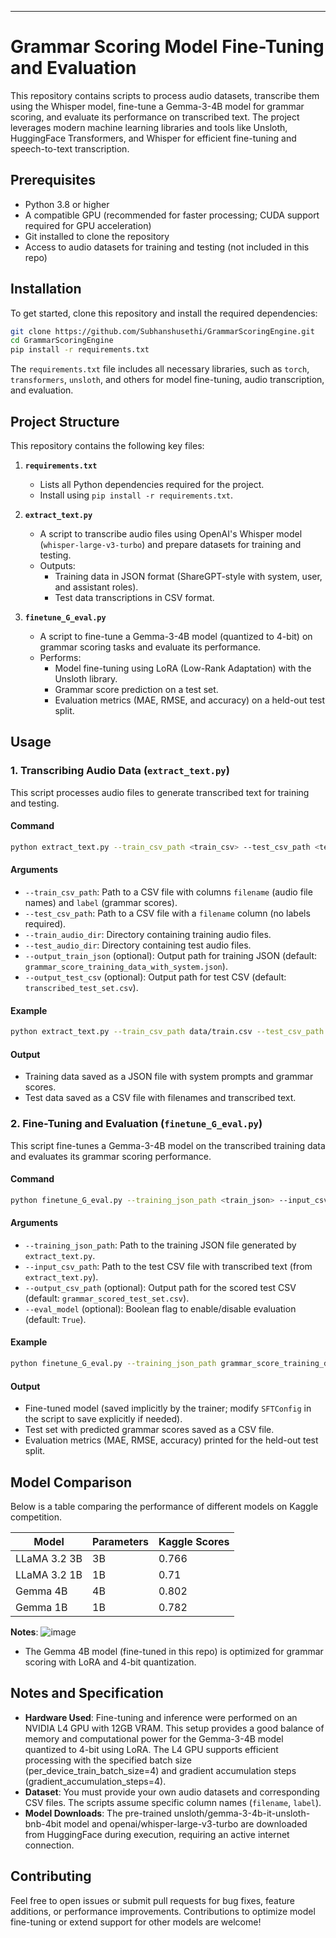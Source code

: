 
---

# Grammar Scoring Model Fine-Tuning and Evaluation

This repository contains scripts to process audio datasets, transcribe them using the Whisper model, fine-tune a Gemma-3-4B model for grammar scoring, and evaluate its performance on transcribed text. The project leverages modern machine learning libraries and tools like Unsloth, HuggingFace Transformers, and Whisper for efficient fine-tuning and speech-to-text transcription.

## Prerequisites

- Python 3.8 or higher
- A compatible GPU (recommended for faster processing; CUDA support required for GPU acceleration)
- Git installed to clone the repository
- Access to audio datasets for training and testing (not included in this repo)

## Installation

To get started, clone this repository and install the required dependencies:

```bash
git clone https://github.com/Subhanshusethi/GrammarScoringEngine.git
cd GrammarScoringEngine
pip install -r requirements.txt
```

The `requirements.txt` file includes all necessary libraries, such as `torch`, `transformers`, `unsloth`, and others for model fine-tuning, audio transcription, and evaluation.

## Project Structure

This repository contains the following key files:

1. **`requirements.txt`**
   - Lists all Python dependencies required for the project.
   - Install using `pip install -r requirements.txt`.

2. **`extract_text.py`**
   - A script to transcribe audio files using OpenAI's Whisper model (`whisper-large-v3-turbo`) and prepare datasets for training and testing.
   - Outputs:
     - Training data in JSON format (ShareGPT-style with system, user, and assistant roles).
     - Test data transcriptions in CSV format.

3. **`finetune_G_eval.py`**
   - A script to fine-tune a Gemma-3-4B model (quantized to 4-bit) on grammar scoring tasks and evaluate its performance.
   - Performs:
     - Model fine-tuning using LoRA (Low-Rank Adaptation) with the Unsloth library.
     - Grammar score prediction on a test set.
     - Evaluation metrics (MAE, RMSE, and accuracy) on a held-out test split.

## Usage

### 1. Transcribing Audio Data (`extract_text.py`)

This script processes audio files to generate transcribed text for training and testing.

#### Command
```bash
python extract_text.py --train_csv_path <train_csv> --test_csv_path <test_csv> --train_audio_dir <train_dir> --test_audio_dir <test_dir>
```

#### Arguments
- `--train_csv_path`: Path to a CSV file with columns `filename` (audio file names) and `label` (grammar scores).
- `--test_csv_path`: Path to a CSV file with a `filename` column (no labels required).
- `--train_audio_dir`: Directory containing training audio files.
- `--test_audio_dir`: Directory containing test audio files.
- `--output_train_json` (optional): Output path for training JSON (default: `grammar_score_training_data_with_system.json`).
- `--output_test_csv` (optional): Output path for test CSV (default: `transcribed_test_set.csv`).

#### Example
```bash
python extract_text.py --train_csv_path data/train.csv --test_csv_path data/test.csv --train_audio_dir audio/train --test_audio_dir audio/test
```

#### Output
- Training data saved as a JSON file with system prompts and grammar scores.
- Test data saved as a CSV file with filenames and transcribed text.

### 2. Fine-Tuning and Evaluation (`finetune_G_eval.py`)

This script fine-tunes a Gemma-3-4B model on the transcribed training data and evaluates its grammar scoring performance.

#### Command
```bash
python finetune_G_eval.py --training_json_path <train_json> --input_csv_path <test_csv>
```

#### Arguments
- `--training_json_path`: Path to the training JSON file generated by `extract_text.py`.
- `--input_csv_path`: Path to the test CSV file with transcribed text (from `extract_text.py`).
- `--output_csv_path` (optional): Output path for the scored test CSV (default: `grammar_scored_test_set.csv`).
- `--eval_model` (optional): Boolean flag to enable/disable evaluation (default: `True`).

#### Example
```bash
python finetune_G_eval.py --training_json_path grammar_score_training_data_with_system.json --input_csv_path transcribed_test_set.csv
```

#### Output
- Fine-tuned model (saved implicitly by the trainer; modify `SFTConfig` in the script to save explicitly if needed).
- Test set with predicted grammar scores saved as a CSV file.
- Evaluation metrics (MAE, RMSE, accuracy) printed for the held-out test split.

## Model Comparison

Below is a table comparing the performance of different models on Kaggle competition.

| Model         | Parameters | Kaggle Scores   |
|---------------|------------|-------|
| LLaMA 3.2 3B  | 3B         | 0.766  |
| LLaMA 3.2 1B  | 1B         | 0.71  |
| Gemma 4B      | 4B         | 0.802  |
| Gemma 1B      | 1B         | 0.782  |

**Notes**:
![image](https://github.com/user-attachments/assets/fa489d16-0620-442a-858b-0643881428fa)

- The Gemma 4B model (fine-tuned in this repo) is optimized for grammar scoring with LoRA and 4-bit quantization.

## Notes and Specification

- **Hardware Used**: Fine-tuning and inference were performed on an NVIDIA L4 GPU with 12GB VRAM. This setup provides a good balance of memory and computational power for the Gemma-3-4B model quantized to 4-bit using LoRA. The L4 GPU supports efficient processing with the specified batch size (per_device_train_batch_size=4) and gradient accumulation steps (gradient_accumulation_steps=4).
- **Dataset**: You must provide your own audio datasets and corresponding CSV files. The scripts assume specific column names (`filename`, `label`).
- **Model Downloads**: The pre-trained unsloth/gemma-3-4b-it-unsloth-bnb-4bit model and openai/whisper-large-v3-turbo are downloaded from HuggingFace during execution, requiring an active internet connection.

## Contributing

Feel free to open issues or submit pull requests for bug fixes, feature additions, or performance improvements. Contributions to optimize model fine-tuning or extend support for other models are welcome!
